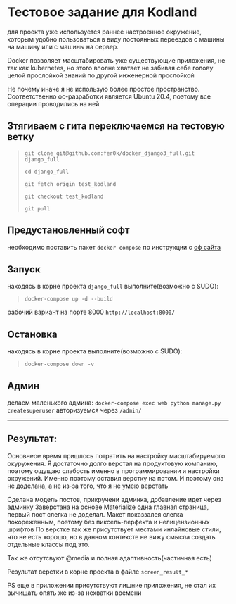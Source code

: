 # Тестовое задание для Kodland
для проекта уже используется раннее настроенное окружение, которым удобно пользоваться
 в виду постоянных переездов с машины на машину или с машины на сервер.

Docker позволяет масштабировать уже существующие приложения, не так как kubernetes,
но этого вполне хватает не забивая себе голову целой прослойкой знаний по другой
инженерной прослойкой

Не почему иначе я не использую более простое пространство.
Соответственно ос-разработки является Ubuntu 20.4,
 поэтому все операции проводились на ней

## Зтягиваем с гита переключаемся на тестовую ветку
> `git clone git@github.com:fer0k/docker_django3_full.git django_full`
>
> `cd django_full`
>
> `git fetch origin test_kodland`
>
> `git checkout test_kodland`
>
> `git pull`


## Предустановленный софт
необходимо поставить пакет `docker compose` по инструкции 
с [оф сайта](https://docs.docker.com/compose/install/)

## Запуск
находясь в корне проекта `django_full` выполните(возможно с SUDO):
> `docker-compose up -d --build`

рабочий вариант на порте 8000 `http://localhost:8000/`

## Остановка
находясь в корне проекта выполните(возможно с SUDO):
> `docker-compose down -v`

## Админ
 делаем маленького админа:  `docker-compose exec web python manage.py createsuperuser`
 авторизуемся через `/admin/`
 
 - - - - 
 ## Результат:
Основнеое время пришлось потратить на настройку 
 масштабируемого окуружения. Я достаточно долго верстал на продуктовую компанию,
  поэтому ощущаю слабость именно в программировании и настройки окружений. Именно поэтому 
  оставил верстку на потом. И поэтому она не доделана, а не из-за того, что я не умею верстать
  
  
 Сделана модель постов, прикручени админка, добавление идет через админку
 Заверстана на основе Materialize одна главная страница, первый пост слегка не доделал.
  Макет показзался слегка покореженным, поэтому без пиксель-перфекта и нелицензионных шрифтов
  По верстке так же присутствует местами инлайновые стили, что не есть хорошо, но в данном
  контексте не вижу смысла создать отдельные классы под это. 
  
  
  Так же отсутсвуют @media и полная адаптивность(частичная есть) 
  
  
  Результат верстки в корне проекта в файле `screen_result_*`
  
  
  PS еще в приложении присутствуют лишние приложения, не стал их вычищать
   опять же из-за нехватки времени
 

 